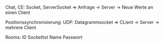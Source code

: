Chat, CE: Socket, ServerSocket
=> Anfrage -> Server -> Neue Werte an einen Client


Positionssynchronisierung: UDP: Datagrammsocket
=> CLient -> Server -> mehrere Client


Rooms:
    ID
    Socketlist
    Name
    Passwort
